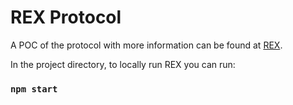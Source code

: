 # REX Protocol

A POC of the protocol with more information can be found at [REX](https://www.r3x.tech).

In the project directory, to locally run REX you can run:

### `npm start`



